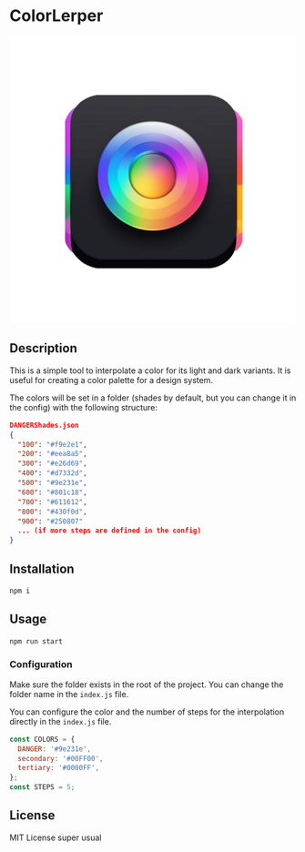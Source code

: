 # ColorLerper

![ColorLerper Logo](color-lerper-icon.png "Nice lil logo")

## Description

This is a simple tool to interpolate a color for its light and dark variants. It is useful for creating a color palette for a design system.

The colors will be set in a folder (shades by default, but you can change it in the config) with the following structure:

```json
DANGERShades.json
{
  "100": "#f9e2e1",
  "200": "#eea8a5",
  "300": "#e26d69",
  "400": "#d7332d",
  "500": "#9e231e",
  "600": "#801c18",
  "700": "#611612",
  "800": "#430f0d",
  "900": "#250807"
  ... (if more steps are defined in the config)
}
```

## Installation

```bash
npm i
```

## Usage

```bash
npm run start
```

### Configuration

Make sure the folder exists in the root of the project. You can change the folder name in the `index.js` file.

You can configure the color and the number of steps for the interpolation directly in the `index.js` file.

```javascript
const COLORS = {
  DANGER: '#9e231e',
  secondary: '#00FF00',
  tertiary: '#0000FF',
};
const STEPS = 5;
```

## License

MIT License super usual
